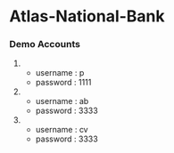 # Atlas-National-Bank

### Demo Accounts
1. * username : p
   * password : 1111

    
2. * username : ab
   * password : 3333

     
3. * username : cv
   * password : 3333
